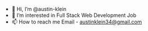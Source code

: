 - 👋 Hi, I’m @austin-klein
- 👀 I’m interested in Full Stack Web Development Job
- 📫 How to reach me
Email - austinklein34@gmail.com
